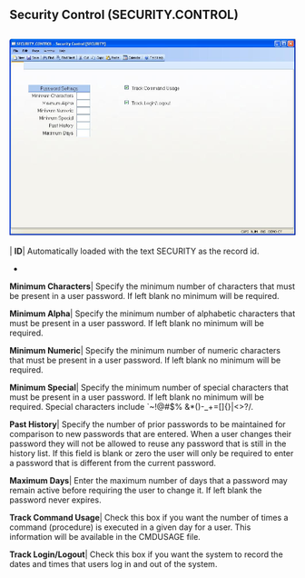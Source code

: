 ## Security Control (SECURITY.CONTROL)
<PageHeader />

##

![](./SECURITY-CONTROL-1.jpg)

| **ID**|  Automatically loaded with the text SECURITY as the record id.

-  
**Minimum Characters**|  Specify the minimum number of characters that must be
present in a user password. If left blank no minimum will be required.

**Minimum Alpha**|  Specify the minimum number of alphabetic characters that
must be present in a user password. If left blank no minimum will be required.

**Minimum Numeric**|  Specify the minimum number of numeric characters that
must be present in a user password. If left blank no minimum will be required.

**Minimum Special**|  Specify the minimum number of special characters that
must be present in a user password. If left blank no minimum will be required.
Special characters include `~!@#$%
&*()-_+=[]{}|\<>?/.

**Past History**|  Specify the number of prior passwords to be maintained for
comparison to new passwords that are entered. When a user changes their
password they will not be allowed to reuse any password that is still in the
history list. If this field is blank or zero the user will only be required to
enter a password that is different from the current password.

**Maximum Days**|  Enter the maximum number of days that a password may remain
active before requiring the user to change it. If left blank the password
never expires.

**Track Command Usage**|  Check this box if you want the number of times a
command (procedure) is executed in a given day for a user. This information
will be available in the CMDUSAGE file.

**Track Login/Logout**|  Check this box if you want the system to record the
dates and times that users log in and out of the system.


<badge text= "Version 8.10.57 " vertical="middle" />

<PageFooter />

